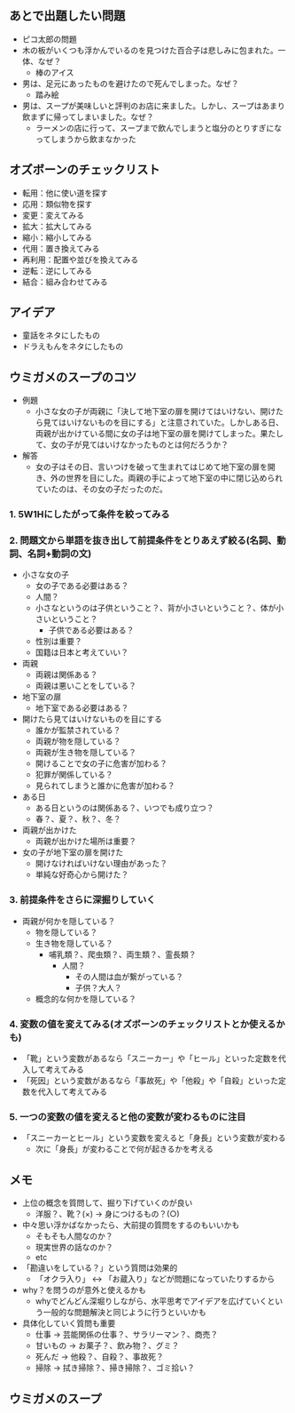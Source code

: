 ## あとで出題したい問題
- ピコ太郎の問題
- 木の板がいくつも浮かんでいるのを見つけた百合子は悲しみに包まれた。一体、なぜ？
  - 棒のアイス
- 男は、足元にあったものを避けたので死んでしまった。なぜ？
  - 踏み絵
- 男は、スープが美味しいと評判のお店に来ました。しかし、スープはあまり飲まずに帰ってしまいました。なぜ？
  - ラーメンの店に行って、スープまで飲んでしまうと塩分のとりすぎになってしまうから飲まなかった

## オズボーンのチェックリスト
- 転用：他に使い道を探す
- 応用：類似物を探す
- 変更：変えてみる
- 拡大：拡大してみる
- 縮小：縮小してみる
- 代用：置き換えてみる
- 再利用：配置や並びを換えてみる
- 逆転：逆にしてみる
- 結合：組み合わせてみる

## アイデア
- 童話をネタにしたもの
- ドラえもんをネタにしたもの

## ウミガメのスープのコツ
- 例題
  - 小さな女の子が両親に「決して地下室の扉を開けてはいけない、開けたら見てはいけないものを目にする」と注意されていた。しかしある日、両親が出かけている間に女の子は地下室の扉を開けてしまった。果たして、女の子が見てはいけなかったものとは何だろうか？
- 解答
  - 女の子はその日、言いつけを破って生まれてはじめて地下室の扉を開き、外の世界を目にした。両親の手によって地下室の中に閉じ込められていたのは、その女の子だったのだ。
### 1. 5W1Hにしたがって条件を絞ってみる

### 2. 問題文から単語を抜き出して前提条件をとりあえず絞る(名詞、動詞、名詞+動詞の文)
- 小さな女の子
  - 女の子である必要はある？
  - 人間？
  - 小さなというのは子供ということ？、背が小さいということ？、体が小さいということ？
    - 子供である必要はある？
  - 性別は重要？
  - 国籍は日本と考えていい？
- 両親
  - 両親は関係ある？
  - 両親は悪いことをしている？
- 地下室の扉
  - 地下室である必要はある？
- 開けたら見てはいけないものを目にする
  - 誰かが監禁されている？
  - 両親が物を隠している？
  - 両親が生き物を隠している？
  - 開けることで女の子に危害が加わる？
  - 犯罪が関係している？
  - 見られてしまうと誰かに危害が加わる？
- ある日
  - ある日というのは関係ある？、いつでも成り立つ？
  - 春？、夏？、秋？、冬？
- 両親が出かけた
  - 両親が出かけた場所は重要？
- 女の子が地下室の扉を開けた
  - 開けなければいけない理由があった？
  - 単純な好奇心から開けた？
### 3. 前提条件をさらに深掘りしていく
- 両親が何かを隠している？
  - 物を隠している？
  - 生き物を隠している？
    - 哺乳類？、爬虫類？、両生類？、霊長類？
      - 人間？
        - その人間は血が繋がっている？
        - 子供？大人？
  - 概念的な何かを隠している？
### 4. 変数の値を変えてみる(オズボーンのチェックリストとか使えるかも)
- 「靴」という変数があるなら「スニーカー」や「ヒール」といった定数を代入して考えてみる
- 「死因」という変数があるなら「事故死」や「他殺」や「自殺」といった定数を代入して考えてみる
### 5. 一つの変数の値を変えると他の変数が変わるものに注目
- 「スニーカーとヒール」という変数を変えると「身長」という変数が変わる
  - 次に「身長」が変わることで何が起きるかを考える

## メモ
- 上位の概念を質問して、掘り下げていくのが良い
  - 洋服？、靴？(×) -> 身につけるもの？(○)
- 中々思い浮かばなかったら、大前提の質問をするのもいいかも
  - そもそも人間なのか？
  - 現実世界の話なのか？
  - etc
- 「勘違いをしている？」という質問は効果的
  - 「オクラ入り」 <-> 「お蔵入り」などが問題になっていたりするから
- why？を問うのが意外と使えるかも
  - whyでどんどん深堀りしながら、水平思考でアイデアを広げていくという一般的な問題解決と同じように行うといいかも
- 具体化していく質問も重要
  - 仕事 -> 芸能関係の仕事？、サラリーマン？、商売？
  - 甘いもの -> お菓子？、飲み物？、グミ？
  - 死んだ -> 他殺？、自殺？、事故死？
  - 掃除 -> 拭き掃除？、掃き掃除？、ゴミ拾い？

## ウミガメのスープ

